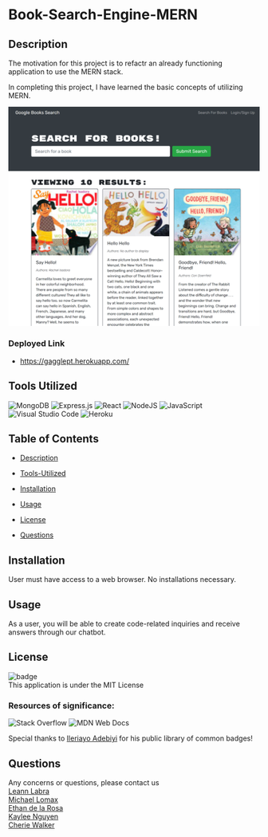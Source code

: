 # Book-Search-Engine-MERN

## Description

The motivation for this project is to refactr an already functioning application to use the MERN stack.

In completing this project, I have learned the basic concepts of utilizing MERN.

![BookSearchScreenshot](client/public/Mern.png)

### Deployed Link

- https://gagglept.herokuapp.com/

## Tools Utilized

![MongoDB](https://img.shields.io/badge/MongoDB-%234ea94b.svg?style=for-the-badge&logo=mongodb&logoColor=white) ![Express.js](https://img.shields.io/badge/express.js-%23404d59.svg?style=for-the-badge&logo=express&logoColor=%2361DAFB) ![React](https://img.shields.io/badge/react-%2320232a.svg?style=for-the-badge&logo=react&logoColor=%2361DAFB)
![NodeJS](https://img.shields.io/badge/node.js-6DA55F?style=for-the-badge&logo=node.js&logoColor=white)
![JavaScript](https://img.shields.io/badge/javascript-%23323330.svg?style=for-the-badge&logo=javascript&logoColor=%23F7DF1E)
![Visual Studio Code](https://img.shields.io/badge/Visual%20Studio%20Code-0078d7.svg?style=for-the-badge&logo=visual-studio-code&logoColor=white) ![Heroku](https://img.shields.io/badge/heroku-%23430098.svg?style=for-the-badge&logo=heroku&logoColor=white)

## Table of Contents

- [Description](#description)

- [Tools-Utilized](#Tools-Utilized)

- [Installation](#installation)

- [Usage](#usage)

- [License](#license)

- [Questions](#questions)

## Installation

User must have access to a web browser. No installations necessary.

## Usage

As a user, you will be able to create code-related inquiries and receive answers through our chatbot.

## License

![badge](https://img.shields.io/badge/license-MIT-brightgreen) <br/>
This application is under the MIT License

### Resources of significance:

![Stack Overflow](https://img.shields.io/badge/-Stackoverflow-FE7A16?style=for-the-badge&logo=stack-overflow&logoColor=white) ![MDN Web Docs](https://img.shields.io/badge/MDN_Web_Docs-black?style=for-the-badge&logo=mdnwebdocs&logoColor=white)

Special thanks to [Ileriayo Adebiyi](https://github.com/Ileriayo/markdown-badges#testing) for his public library of common badges!

## Questions

Any concerns or questions, please contact us
<br/>
[Leann Labra](https://github.com/leann-labra)<br/>
[Michael Lomax](https://github.com/Lomax12436)<br>
[Ethan de la Rosa](https://github.com/dlrethan)<br>
[Kaylee Nguyen](https://github.com/kn7767)<br>
[Cherie Walker](https://github.com/Cherie2)<br>

